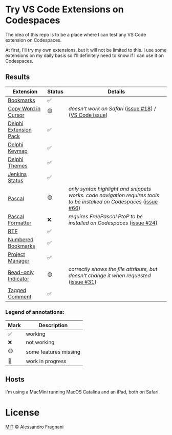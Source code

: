 # Try VS Code Extensions on Codespaces

The idea of this repo is to be a place where I can test any VS Code extension on Codespaces.

At first, I'll try my own extensions, but it will not be limited to this. I use some extensions on my daily basis so I'll definitely need to know if I can use it on Codespaces.

## Results

Extension | Status | Details
--------- | ------ | -------
[Bookmarks](https://marketplace.visualstudio.com/items?itemName=alefragnani.Bookmarks) | ✅
[Copy Word in Cursor](https://marketplace.visualstudio.com/items?itemName=alefragnani.copy-word) | 🟡 | _doesn't work on Safari_ ([issue #18](https://github.com/alefragnani/vscode-copy-word/issues/18)) / ([VS Code issue](https://github.com/microsoft/vscode/issues/106997))
[Delphi Extension Pack](https://marketplace.visualstudio.com/items?itemName=alefragnani.delphi-pack) | ✅
[Delphi Keymap](https://marketplace.visualstudio.com/items?itemName=alefragnani.delphi-keybindings) | ✅
[Delphi Themes](https://marketplace.visualstudio.com/items?itemName=alefragnani.delphi-themes) | ✅
[Jenkins Status](https://marketplace.visualstudio.com/items?itemName=alefragnani.jenkins-status) | ✅
[Pascal](https://marketplace.visualstudio.com/items?itemName=alefragnani.pascal) | 🟡 | _only syntax highlight and snippets works. code navigation requires tools to be installed on Codespaces_ ([issue #66](https://github.com/alefragnani/vscode-language-pascal/issues/66))
[Pascal Formatter](https://marketplace.visualstudio.com/items?itemName=alefragnani.pascal-formatter) | ❌ | _requires  FreePascal PtoP to be installed on Codespaces_ ([issue #24](https://github.com/alefragnani/vscode-pascal-formatter/issues/24))
[RTF](https://marketplace.visualstudio.com/items?itemName=alefragnani.rtf) | ✅
[Numbered Bookmarks](https://marketplace.visualstudio.com/items?itemName=alefragnani.numbered-bookmarks) | ✅
[Project Manager](https://marketplace.visualstudio.com/items?itemName=alefragnani.project-manager) | ✅
[Read-only Indicator](https://marketplace.visualstudio.com/items?itemName=alefragnani.read-only-indicator) | 🟡 | _correctly shows the file attribute, but doesn't change it when requested_ ([issue #31](https://github.com/alefragnani/vscode-read-only-indicator/issues/31))
[Tagged Comment](https://marketplace.visualstudio.com/items?itemName=alefragnani.tagged-comment) | ✅

### Legend of annotations:

Mark | Description
---- | -----------
✅ | working
❌ | not working
🟡 | some features missing
🏃 | work in progress

## Hosts

I'm using a MacMini running MacOS Catalina and an iPad, both on Safari.

# License

[MIT](LICENSE.md) &copy; Alessandro Fragnani